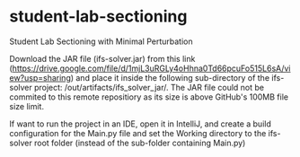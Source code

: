 # student-lab-sectioning
 Student Lab Sectioning with Minimal Perturbation


Download the JAR file (ifs-solver.jar) from this link (https://drive.google.com/file/d/1mjL3uRGLy4oHhna0Td66pcuFo515L6sA/view?usp=sharing) and place it inside the following sub-directory of the ifs-solver project: /out/artifacts/ifs_solver_jar/. The JAR file could not be commited to this remote repositiory as its size is above GitHub's 100MB file size limit. 


If want to run the project in an IDE, open it in IntelliJ, and create a build configuration for the Main.py file and set the Working directory to the ifs-solver root folder (instead of the sub-folder containing Main.py)

